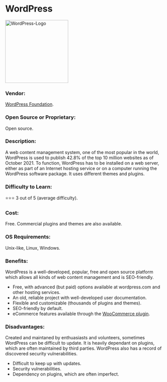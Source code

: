 # WordPress
 <img src="WordPress-Logo-2008-present.jpg" alt="WordPress-Logo" width="200"/>
 
### Vendor:  
[WordPress Foundation](https://wordpress.com/).

### Open Source or Proprietary:
Open source.

### Description:
A web content management system, one of the most popular in the world, WordPress is used to publish 42.8% of the top 10 million websites as of October 2021. To function, WordPress has to be installed on a web server, either as part of an Internet hosting service or on a computer running the WordPress software package. It uses different themes and plugins.

### Difficulty to Learn:
⭐⭐⭐ 3 out of 5 (average difficulty).

### Cost:
Free. Commercial plugins and themes are also available.

### OS Requirements:
Unix-like, Linux, Windows.

### Benefits:
WordPress is a well-developed, popular, free and open source platform which allows all kinds of web content management and is SEO-friendly.
* Free, with advanced (but paid) options available at wordpress.com and other hosting services.
* An old, reliable project with well-developed user documentation.
* Flexible and customizable (thousands of plugins and themes).
* SEO-friendly by default.
* eCommerce features available through the [WooCommerce plugin](https://wordpress.org/plugins/woocommerce/).

### Disadvantages:
Created and maintaned by enthuasiasts and volunteers, sometimes WordPress can be difficult to update. It is heavily dependant on plugins, which are often maintained by third parties. WordPress also has a record of discovered security vulnerabilities.
* Difficult to keep up with updates.
* Security vulnerabilities.
* Dependency on plugins, which are often imperfect.

